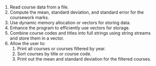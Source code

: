 1. Read course data from a file.
2. Compute the mean, standard deviation, and standard error for the coursework marks.
3. Use dynamic memory allocation or vectors for storing data.
4. Enhance the program to efficiently use vectors for storage.
5. Combine course codes and titles into full strings using string streams and store them in a vector.
6. Allow the user to:
    1. Print all courses or courses filtered by year.
    2. Sort courses by title or course code.
    3. Print out the mean and standard deviation for the filtered courses.
